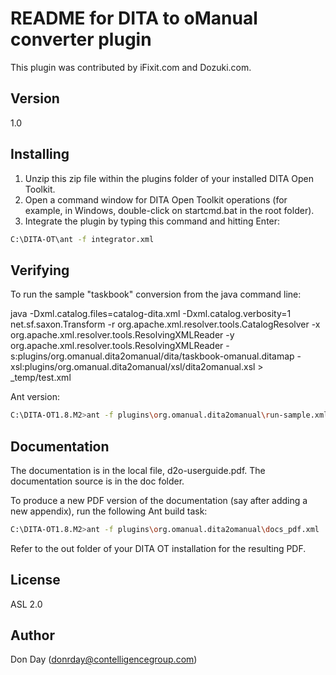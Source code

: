 README for DITA to oManual converter plugin
===========================================

This plugin was contributed by iFixit.com and Dozuki.com.

Version
-------

1.0

Installing
----------
1. Unzip this zip file within the plugins folder of your installed DITA Open Toolkit.
2. Open a command window for DITA Open Toolkit operations (for example, in Windows, double-click on startcmd.bat in the root folder).
3. Integrate the plugin by typing this command and hitting Enter:
```sh
C:\DITA-OT\ant -f integrator.xml
```

Verifying
---------
To run the sample "taskbook" conversion from the java command line:

java -Dxml.catalog.files=catalog-dita.xml -Dxml.catalog.verbosity=1 net.sf.saxon.Transform -r org.apache.xml.resolver.tools.CatalogResolver -x org.apache.xml.resolver.tools.ResolvingXMLReader -y org.apache.xml.resolver.tools.ResolvingXMLReader -s:plugins/org.omanual.dita2omanual/dita/taskbook-omanual.ditamap -xsl:plugins/org.omanual.dita2omanual/xsl/dita2omanual.xsl > _temp/test.xml

Ant version:

```sh
C:\DITA-OT1.8.M2>ant -f plugins\org.omanual.dita2omanual\run-sample.xml
```

Documentation
-------------
The documentation is in the local file, d2o-userguide.pdf. The documentation source is in the doc folder. 

To produce a new PDF version of the documentation
(say after adding a new appendix), run the following Ant build task:

```sh
C:\DITA-OT1.8.M2>ant -f plugins\org.omanual.dita2omanual\docs_pdf.xml
```

Refer to the out folder of your DITA OT installation for the resulting PDF.

License
-------
ASL 2.0


Author
------

Don Day (donrday@contelligencegroup.com)

